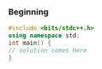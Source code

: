 ### Beginning 
```c++
#include <bits/stdc++.h>
using namespace std;
int main() {
// solution comes here
}
```

